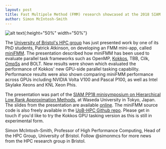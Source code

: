 ```yaml
---
layout: post
title: Fast Multipole Method (FMM) research showcased at the 2018 SIAM PP18 Conference in Tokyo
author: Simon McIntosh-Smith
---
```



![alt text]({{site.url}}/assets/PP18_logo.jpg "SIAM PP18 sign"){:height="50%" width="50%"}

The [University of Bristol's HPC group](http://uob-hpc.github.io) has just presented work by one of its PhD students, Patrick Atkinson,  on developing an FMM mini-app, called [miniFMM](https://github.com/UoB-HPC/minifmm). The presentation described how miniFMM has been used to evaluate parallel task frameworks such as OpenMP, [Kokkos](https://github.com/kokkos/kokkos), TBB, Cilk, [OmpSs](https://pm.bsc.es/ompss) and BOLT. New results were shown which evaluated the performance of Kokkos' new GPU-side parallel tasking capability. Performance results were also shown comparing miniFMM performance across GPUs including NVIDIA Volta V100 and Pascal P100, as well as Intel Skylake Xeons and KNL Xeon Phis.

The presentation was part of the [SIAM PP18 minisymposium on Hierarchical Low Rank Approximation Methods](http://meetings.siam.org/sess/dsp_programsess.cfm?SESSIONCODE=63394), at Waseda University in Tokyo, Japan. The slides from the presentation are available [online]({{site.url}}/assets/siam-pp18-miniFMM-slides.pdf). The miniFMM source code is also freely available in the [UoB-HPC Github repo](https://github.com/UoB-HPC/minifmm). Please get in touch if you'd like to try the Kokkos GPU tasking version as this is still in experimental form. 


Simon McIntosh-Smith, Professor of High Performance Computing, Head of the HPC Group, University of Bristol. Follow @simonmcs for more news from the HPC research group in Bristol.

